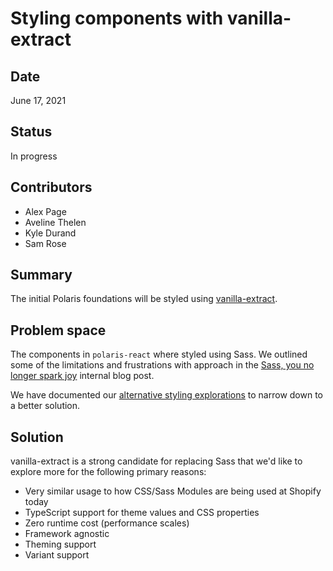 # Styling components with vanilla-extract

## Date

June 17, 2021

## Status

In progress

## Contributors

- Alex Page
- Aveline Thelen
- Kyle Durand
- Sam Rose

## Summary

The initial Polaris foundations will be styled using [vanilla-extract](https://vanilla-extract.style/).

## Problem space

The components in `polaris-react` where styled using Sass. We outlined some of the limitations and frustrations with approach in the [Sass, you no longer spark joy](https://docs.google.com/document/d/1kgzyuvqO8_A0DsgzVydG-whUzKj_2-HhYE8rE_KqGRU/edit?ts=60ba63e0#heading=h.sbgneadeldko) internal blog post.

We have documented our [alternative styling explorations](https://docs.google.com/document/d/1E9jWwngj2nfcmiEau0SaH3Sec7mVgAhQEalq91Qpipo/edit#) to narrow down to a better solution.

## Solution

vanilla-extract is a strong candidate for replacing Sass that we'd like to explore more for the following primary reasons:

- Very similar usage to how CSS/Sass Modules are being used at Shopify today
- TypeScript support for theme values and CSS properties
- Zero runtime cost (performance scales)
- Framework agnostic
- Theming support
- Variant support
